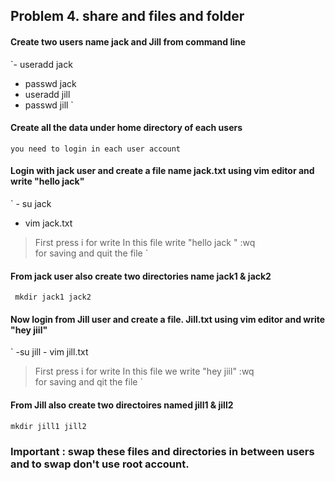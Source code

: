 ## Problem 4.  share and files and folder 


#### Create two users name jack and Jill  from command line
 `- useradd jack 
  - passwd jack
  - useradd jill
  - passwd jill   `
#### Create all the data under home directory of each users 
  ` you need to login in each user account `
  
#### Login with jack user and create a file name  jack.txt using vim editor and write "hello jack"
  ` - su jack
   - vim jack.txt
  > First press i  for write
  >  In this file write
  >  "hello jack "
  > :wq  
  > for saving and quit the file `
#### From jack user also create two directories name jack1 & jack2
   ` mkdir jack1 jack2`
#### Now login from Jill user and create a file. Jill.txt using vim editor and write "hey jiil"
  ` -su jill
    - vim jill.txt
   > First press i for write 
   >  In this file we write 
   > "hey jiil"
   >:wq  
   > for saving and qit the file  `
 #### From Jill also create two directoires named jill1 & jill2 
   ` mkdir jill1 jill2 `

### Important :  swap these files and directories in between users  and to swap don't use root account.

  
